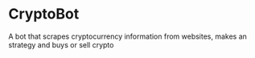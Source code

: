 # CryptoBot
 A bot that scrapes cryptocurrency information from websites, makes an strategy and buys or sell crypto
